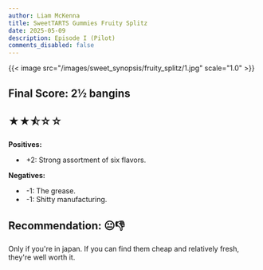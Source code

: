```yaml
---
author: Liam McKenna
title: SweetTARTS Gummies Fruity Splitz
date: 2025-05-09
description: Episode I (Pilot)
comments_disabled: false
---
```


{{< image src="/images/sweet_synopsis/fruity_splitz/1.jpg" scale="1.0" >}}

<h2> Final Score: 2½ bangins</h2>
<h2> ★★⯪☆☆</h2>

**Positives:**

<li style="margin-left: 1rem">
  +2: Strong assortment of six flavors.
</li>

**Negatives:**

<li style="margin-left: 1rem">
  -1: The grease.
</li>

<li style="margin-left: 1rem">
  -1: Shitty manufacturing.
</li>

<h2> Recommendation: 😐👎︎</h2>

Only if you're in japan. If you can find them cheap and relatively fresh, they're well worth it.